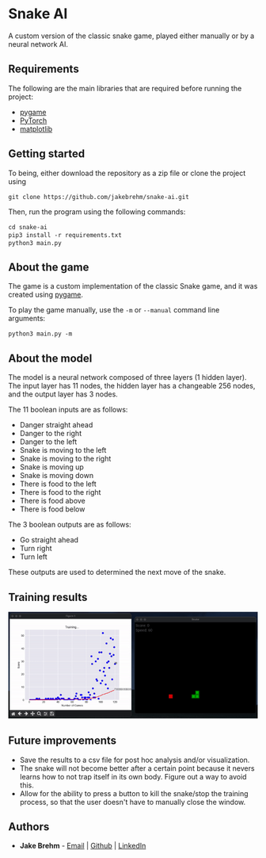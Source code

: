# Snake AI

A custom version of the classic snake game, played either manually or by a neural network AI.

## Requirements

The following are the main libraries that are required before running the project:

- [pygame](https://github.com/pygame/pygame)
- [PyTorch](https://github.com/pytorch/pytorch)
- [matplotlib](https://github.com/matplotlib/matplotlib)

## Getting started

To being, either download the repository as a zip file or clone the project using
```
git clone https://github.com/jakebrehm/snake-ai.git
```

Then, run the program using the following commands:
```
cd snake-ai
pip3 install -r requirements.txt
python3 main.py
```

## About the game

The game is a custom implementation of the classic Snake game, and it was created using [pygame](https://github.com/pygame/pygame).

To play the game manually, use the `-m` or `--manual` command line arguments:
```
python3 main.py -m
```

## About the model

The model is a neural network composed of three layers (1 hidden layer). The input layer has 11 nodes, the hidden layer has a changeable 256 nodes, and the output layer has 3 nodes.

The 11 boolean inputs are as follows:
- Danger straight ahead
- Danger to the right
- Danger to the left
- Snake is moving to the left
- Snake is moving to the right
- Snake is moving up
- Snake is moving down
- There is food to the left
- There is food to the right
- There is food above
- There is food below

The 3 boolean outputs are as follows:
- Go straight ahead
- Turn right
- Turn left

These outputs are used to determined the next move of the snake.

## Training results

<p align="center">
  <img src="https://raw.githubusercontent.com/jakebrehm/snake-ai/master/img/demo.gif"
  alt="Snake AI Demo"/>
</p>

## Future improvements

- Save the results to a csv file for post hoc analysis and/or visualization.
- The snake will not become better after a certain point because it nevers learns how to not trap itself in its own body. Figure out a way to avoid this.
- Allow for the ability to press a button to kill the snake/stop the training process, so that the user doesn't have to manually close the window.

## Authors

- **Jake Brehm** - [Email](mailto:mail@jakebrehm.com) | [Github](http://github.com/jakebrehm) | [LinkedIn](http://linkedin.com/in/jacobbrehm)